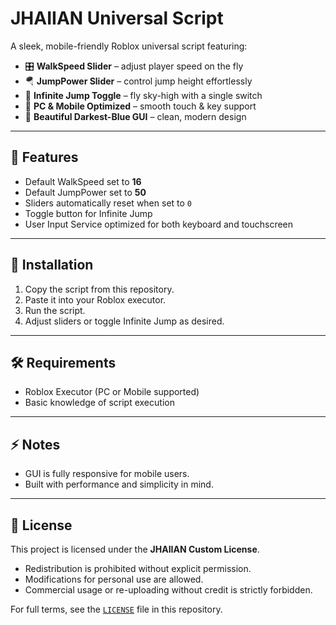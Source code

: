 # JHAIIAN Universal Script  

A sleek, mobile-friendly Roblox universal script featuring:  
- 🎛️ **WalkSpeed Slider** – adjust player speed on the fly  
- 🪂 **JumpPower Slider** – control jump height effortlessly  
- 🔄 **Infinite Jump Toggle** – fly sky-high with a single switch  
- 📱 **PC & Mobile Optimized** – smooth touch & key support  
- 🎨 **Beautiful Darkest-Blue GUI** – clean, modern design  

---

## 📖 Features
- Default WalkSpeed set to **16**  
- Default JumpPower set to **50**  
- Sliders automatically reset when set to `0`  
- Toggle button for Infinite Jump  
- User Input Service optimized for both keyboard and touchscreen  

---

## 🚀 Installation
1. Copy the script from this repository.  
2. Paste it into your Roblox executor.  
3. Run the script.  
4. Adjust sliders or toggle Infinite Jump as desired.  

---

## 🛠️ Requirements
- Roblox Executor (PC or Mobile supported)  
- Basic knowledge of script execution  

---

## ⚡ Notes
- GUI is fully responsive for mobile users.  
- Built with performance and simplicity in mind.  

---

## 📜 License
This project is licensed under the **JHAIIAN Custom License**.  
- Redistribution is prohibited without explicit permission.  
- Modifications for personal use are allowed.  
- Commercial usage or re-uploading without credit is strictly forbidden.  

For full terms, see the [`LICENSE`](LICENSE) file in this repository.
